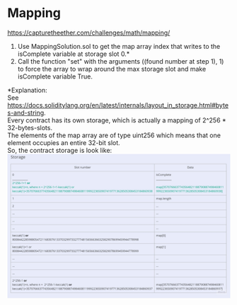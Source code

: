 # Mapping
https://capturetheether.com/challenges/math/mapping/

1. Use MappingSolution.sol to get the map array index that writes to the isComplete variable at storage slot 0.*
2. Call the function "set" with the arguments ((found number at step 1), 1) to force the array to wrap around the max storage slot and make isComplete variable True.


*Explanation:  
See https://docs.soliditylang.org/en/latest/internals/layout_in_storage.html#bytes-and-string.  
Every contract has its own storage, which is actually a mapping of 2^256 * 32-bytes-slots.  
The elements of the map array are of type uint256 which means that one element occupies an entire 32-bit slot.  
So, the contract storage is look like:  
![Image](Mapping.jpg)
